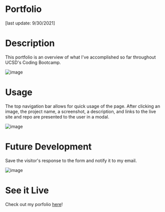 # Portfolio
[last update: 9/30/2021]

# Description
This portfolio is an overview of what I've accomplished so far throughout UCSD's Coding Bootcamp.

![image](https://user-images.githubusercontent.com/43533765/128121176-f0569f16-76f9-42c7-bf47-4b67ac384623.png)

# Usage
The top navigation bar allows for quick usage of the page. After clicking an image, the project name, a screenshot, a description, and links to the live site and repo are presented to the user in a modal.

![image](https://user-images.githubusercontent.com/43533765/128121225-23421272-f45f-4720-88e9-c99538917ef9.png)


# Future Development
Save the visitor's response to the form and notify it to my email.

![image](https://user-images.githubusercontent.com/43533765/128121253-004c2fca-3e05-40b4-a5ab-7c6530cb97ef.png)

# See it Live
Check out my porfolio [here](https://sbeltier.github.io/portfolio/)!
